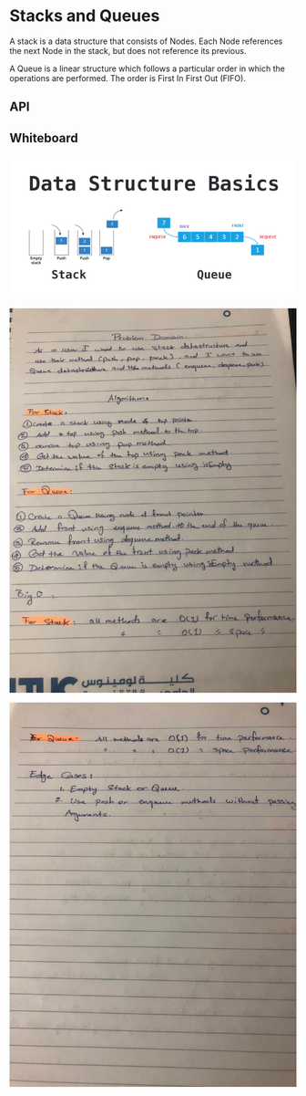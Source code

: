 # Stacks and Queues

 A stack is a data structure that consists of Nodes. Each Node references the next Node in the stack, but does not reference its previous.<br>

A Queue is a linear structure which follows a particular order in which the operations are performed. The order is First In First Out (FIFO).<br>

## API

## Whiteboard

![img](img/datastructure.png)
<br>

![img](img/1.jpeg)
<br>


![img](img/2.jpeg)
<br>

